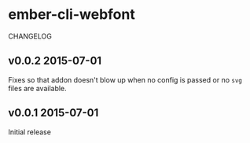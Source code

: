 # ember-cli-webfont

CHANGELOG

## v0.0.2 2015-07-01

Fixes so that addon doesn't blow up when no config is passed or no `svg` files are available.

## v0.0.1 2015-07-01

Initial release
